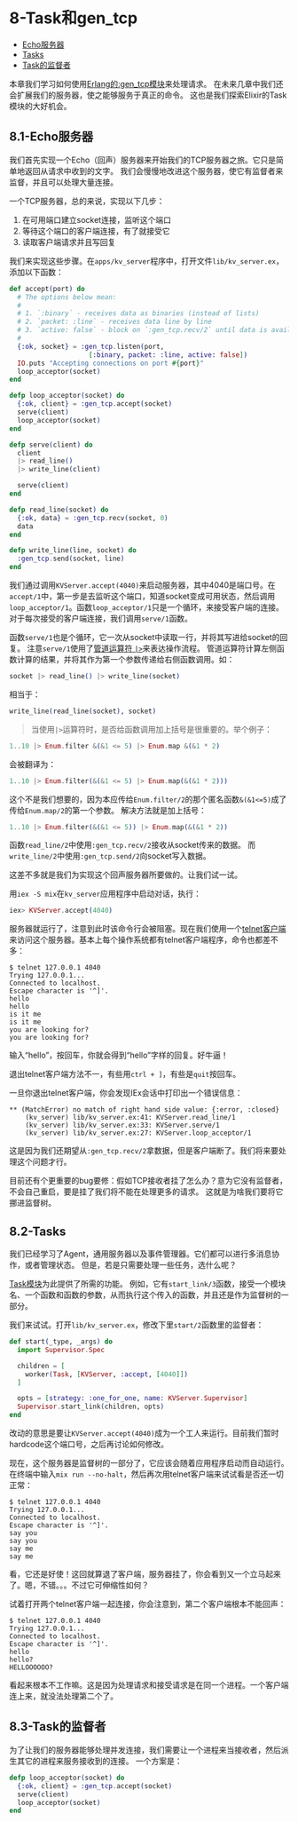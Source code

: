 8-Task和gen_tcp
================
* [Echo服务器]()  
* [Tasks]()
* [Task的监督者]()

本章我们学习如何使用[Erlang的:gen_tcp模块](http://erlang.org/doc/man/gen_tcp.html)来处理请求。
在未来几章中我们还会扩展我们的服务器，使之能够服务于真正的命令。
这也是我们探索Elixir的Task模块的大好机会。

## 8.1-Echo服务器

我们首先实现一个Echo（回声）服务器来开始我们的TCP服务器之旅。它只是简单地返回从请求中收到的文字。
我们会慢慢地改进这个服务器，使它有监督者来监督，并且可以处理大量连接。

一个TCP服务器，总的来说，实现以下几步：  
1. 在可用端口建立socket连接，监听这个端口
2. 等待这个端口的客户端连接，有了就接受它
3. 读取客户端请求并且写回复

我们来实现这些步骤。在```apps/kv_server```程序中，打开文件```lib/kv_server.ex```，添加以下函数：
```elixir
def accept(port) do
  # The options below mean:
  #
  # 1. `:binary` - receives data as binaries (instead of lists)
  # 2. `packet: :line` - receives data line by line
  # 3. `active: false` - block on `:gen_tcp.recv/2` until data is available
  #
  {:ok, socket} = :gen_tcp.listen(port,
                    [:binary, packet: :line, active: false])
  IO.puts "Accepting connections on port #{port}"
  loop_acceptor(socket)
end

defp loop_acceptor(socket) do
  {:ok, client} = :gen_tcp.accept(socket)
  serve(client)
  loop_acceptor(socket)
end

defp serve(client) do
  client
  |> read_line()
  |> write_line(client)

  serve(client)
end

defp read_line(socket) do
  {:ok, data} = :gen_tcp.recv(socket, 0)
  data
end

defp write_line(line, socket) do
  :gen_tcp.send(socket, line)
end
```

我们通过调用```KVServer.accept(4040)```来启动服务器，其中4040是端口号。在```accept/1```中，第一步是去监听这个端口，知道socket变成可用状态，然后调用```loop_acceptor/1```。函数```loop_acceptor/1```只是一个循环，来接受客户端的连接。
对于每次接受的客户端连接，我们调用```serve/1```函数。

函数```serve/1```也是个循环，它一次从socket中读取一行，并将其写进给socket的回复。
注意```serve/1```使用了[管道运算符 ```|>```](http://elixir-lang.org/docs/stable/elixir/Kernel.html#%7C%3E/2)来表达操作流程。
管道运算符计算左侧函数计算的结果，并将其作为第一个参数传递给右侧函数调用。如：
```elixir
socket |> read_line() |> write_line(socket)
```

相当于：
```elixir
write_line(read_line(socket), socket)
```

>当使用```|>```运算符时，是否给函数调用加上括号是很重要的。举个例子：
```elixir
1..10 |> Enum.filter &(&1 <= 5) |> Enum.map &(&1 * 2)
```
会被翻译为：
```elixir
1..10 |> Enum.filter(&(&1 <= 5) |> Enum.map(&(&1 * 2)))
```
这个不是我们想要的，因为本应传给```Enum.filter/2```的那个匿名函数```&(&1<=5)```成了传给```Enum.map/2```的第一个参数。
解决方法就是加上括号：
```elixir
1..10 |> Enum.filter(&(&1 <= 5)) |> Enum.map(&(&1 * 2))
```

函数```read_line/2```中使用```:gen_tcp.recv/2```接收从socket传来的数据。
而```write_line/2```中使用```:gen_tcp.send/2```向socket写入数据。

这差不多就是我们为实现这个回声服务器所要做的。让我们试一试。

用```iex -S mix```在```kv_server```应用程序中启动对话，执行：
```elixir
iex> KVServer.accept(4040)
```
服务器就运行了，注意到此时该命令行会被阻塞。现在我们使用一个[telnet客户端](http://en.wikipedia.org/wiki/Telnet)
来访问这个服务器。基本上每个操作系统都有telnet客户端程序，命令也都差不多：
```
$ telnet 127.0.0.1 4040
Trying 127.0.0.1...
Connected to localhost.
Escape character is '^]'.
hello
hello
is it me
is it me
you are looking for?
you are looking for?
```

输入“hello”，按回车，你就会得到“hello”字样的回复。好牛逼！

退出telnet客户端方法不一，有些用```ctrl + ]```，有些是```quit```按回车。

一旦你退出telnet客户端，你会发现IEx会话中打印出一个错误信息：
```
** (MatchError) no match of right hand side value: {:error, :closed}
    (kv_server) lib/kv_server.ex:41: KVServer.read_line/1
    (kv_server) lib/kv_server.ex:33: KVServer.serve/1
    (kv_server) lib/kv_server.ex:27: KVServer.loop_acceptor/1
```
这是因为我们还期望从```:gen_tcp.recv/2```拿数据，但是客户端断了。我们将来要处理这个问题才行。

目前还有个更重要的bug要修：假如TCP接收者挂了怎么办？意为它没有监督者，不会自己重启，要是挂了我们将不能在处理更多的请求。
这就是为啥我们要将它挪进监督树。

## 8.2-Tasks

我们已经学习了Agent，通用服务器以及事件管理器。它们都可以进行多消息协作，或者管理状态。
但是，若是只需要处理一些任务，选什么呢？

[Task模块](http://elixir-lang.org/docs/stable/elixir/Task.html)为此提供了所需的功能。
例如，它有```start_link/3```函数，接受一个模块名、一个函数和函数的参数，从而执行这个传入的函数，并且还是作为监督树的一部分。

我们来试试。打开```lib/kv_server.ex```，修改下里```start/2```函数里的监督者：
```elixir
def start(_type, _args) do
  import Supervisor.Spec

  children = [
    worker(Task, [KVServer, :accept, [4040]])
  ]

  opts = [strategy: :one_for_one, name: KVServer.Supervisor]
  Supervisor.start_link(children, opts)
end
```

改动的意思是要让```KVServer.accept(4040)```成为一个工人来运行。目前我们暂时hardcode这个端口号，之后再讨论如何修改。

现在，这个服务器是监督树的一部分了，它应该会随着应用程序启动而自动运行。
在终端中输入```mix run --no-halt```，然后再次用telnet客户端来试试看是否还一切正常：
```
$ telnet 127.0.0.1 4040
Trying 127.0.0.1...
Connected to localhost.
Escape character is '^]'.
say you
say you
say me
say me
```
看，它还是好使！这回就算退了客户端，服务器挂了，你会看到又一个立马起来了。嗯，不错。。。不过它可伸缩性如何？

试着打开两个telnet客户端一起连接，你会注意到，第二个客户端根本不能回声：
```
$ telnet 127.0.0.1 4040
Trying 127.0.0.1...
Connected to localhost.
Escape character is '^]'.
hello
hello?
HELLOOOOOO?
```

看起来根本不工作嘛。这是因为处理请求和接受请求是在同一个进程。一个客户端连上来，就没法处理第二个了。

## 8.3-Task的监督者

为了让我们的服务器能够处理并发连接，我们需要让一个进程来当接收者，然后派生其它的进程来服务接收到的连接。
一个方案是：
```elixir
defp loop_acceptor(socket) do
  {:ok, client} = :gen_tcp.accept(socket)
  serve(client)
  loop_acceptor(socket)
end
```



































